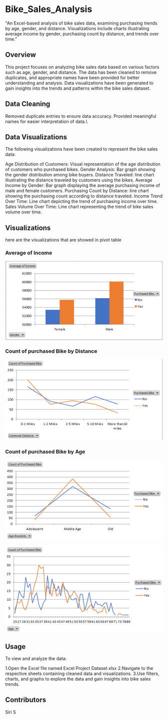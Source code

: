 # Bike_Sales_Analysis
"An Excel-based analysis of bike sales data, examining purchasing trends by age, gender, and distance. Visualizations include charts illustrating average income by gender, purchasing count by distance, and trends over time."

## Overview
This project focuses on analyzing bike sales data based on various factors such as age, gender, and distance. The data has been cleaned to remove duplicates, and appropriate names have been provided for better understanding and analysis. Data visualizations have been generated to gain insights into the trends and patterns within the bike sales dataset.


## Data Cleaning
Removed duplicate entries to ensure data accuracy.
Provided meaningful names for easier interpretation of data.\

## Data Visualizations
The following visualizations have been created to represent the bike sales data:

Age Distribution of Customers: Visual representation of the age distribution of customers who purchased bikes.
Gender Analysis: Bar graph showing the gender distribution among bike buyers.
Distance Traveled: line chart illustrating the distance traveled by customers using the bikes.
Average Income by Gender: Bar graph displaying the average purchasing income of male and female customers.
Purchasing Count by Distance: line chart showing the purchasing count according to distance traveled.
Income Trend Over Time: Line chart depicting the trend of purchasing income over time.
Sales Volume Over Time: Line chart representing the trend of bike sales volume over time.

## Visualizations
here are the visualizations that are showed in pivot table

### Average of Income
![bike purchased](Screenshots/1.png)

### Count of purchased Bike by Distance
![bike purchased](Screenshots/2.png)

### Count of purchased Bike by Age
![Alt Text](Screenshots/3.png)


![Alt Text](Screenshots/4.png)


## Usage
To view and analyze the data:

1.Open the Excel file named Excel Project Dataset.xlsx
2.Navigate to the respective sheets containing cleaned data and visualizations.
3.Use filters, charts, and graphs to explore the data and gain insights into bike sales trends.

## Contributors
Siri S
